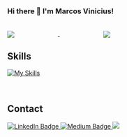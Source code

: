 ### Hi there 👋 I'm Marcos Vinicius!

<div style="display: inline_block"><br>
  <a class="github-stats" href="https://github.com/Marcos30004347/Marcos30004347">
    <img align="center" style="margin-right: 100px;" src="https://github-readme-stats.vercel.app/api?username=Marcos30004347&count_private=true&show_icons=true&theme=tokyonight&hide=issues,stars" />
  </a>

  <a class="github-stats" href="https://github.com/anuraghazra/convoychat">
    <img align="center" style="margin-left: 100px;" src="https://github-readme-stats.vercel.app/api/top-langs/?username=Marcos30004347&langs_count=5&theme=tokyonight&layout=compact" />
  </a>
 
</div> 

## Skills 

[![My Skills](https://skillicons.dev/icons?i=js,html,css,wasm,c,cpp,cs,cmake,go,aws,react,docker,emacs,kubernetes,mongodb,nodejs,py,redis,ts,unity,unreal,postgres,postman,mysql,linux,kafka,jest,graphql,emacs,dynamodb,babel,styledcomponents)](https://skillicons.dev)

</br>

## Contact 

<div id="badges">
  <a href="https://www.linkedin.com/in/marcos-vinicius-bb7812166/">
    <img src="https://img.shields.io/badge/LinkedIn-blue?style=for-the-badge&logo=linkedin&logoColor=white" alt="LinkedIn Badge"/>
  </a>
  <a href="https://medium.com/@marcos30004347">
    <img src="https://img.shields.io/badge/Medium-white?style=for-the-badge&logo=medium&logoColor=black" alt="Medium Badge"/>
  </a>
  <a href = "mailto: marcos30004347@gmail.com"><img src="https://img.shields.io/badge/-Gmail-%23333?style=for-the-badge&logo=gmail&logoColor=white" target="_blank"></a>

</div>

<!--
**Marcos30004347/Marcos30004347** is a ✨ _special_ ✨ repository because its `README.md` (this file) appears on your GitHub profile.

Here are some ideas to get you started:

- 🔭 I’m currently working on ...
- 🌱 I’m currently learning ...
- 👯 I’m looking to collaborate on ...
- 🤔 I’m looking for help with ...
- 💬 Ask me about ...
- 📫 How to reach me: ...
- 😄 Pronouns: ...
- ⚡ Fun fact: ...
-->
